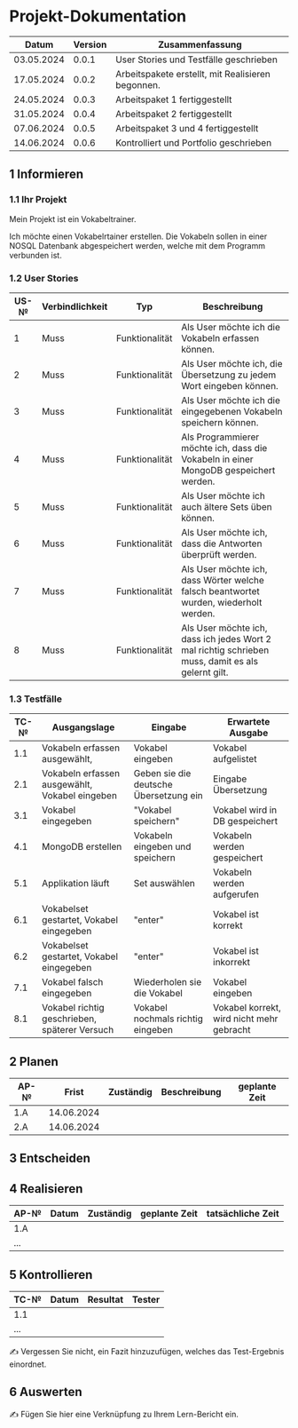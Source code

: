 # Projekt-Dokumentation



| Datum | Version | Zusammenfassung                                              |
| ----- | ------- | ------------------------------------------------------------ |
|03.05.2024|0.0.1| User Stories und Testfälle geschrieben                        |
|17.05.2024|0.0.2| Arbeitspakete erstellt, mit Realisieren begonnen.             |
|24.05.2024|0.0.3| Arbeitspaket 1 fertiggestellt                                 |
|31.05.2024|0.0.4| Arbeitspaket 2 fertiggestellt                                 |
|07.06.2024|0.0.5| Arbeitspaket 3 und 4 fertiggestellt                           | 
|14.06.2024|0.0.6| Kontrolliert und Portfolio geschrieben                        |

## 1 Informieren

### 1.1 Ihr Projekt

Mein Projekt ist ein Vokabeltrainer. 

Ich möchte einen Vokabelrtainer erstellen. Die Vokabeln sollen in einer NOSQL Datenbank abgespeichert werden, welche mit dem Programm verbunden ist. 

### 1.2 User Stories

| US-№ | Verbindlichkeit | Typ  | Beschreibung                       |
| ---- | --------------- | ---- | ---------------------------------- |
| 1    | Muss  | Funktionalität | Als User möchte ich die Vokabeln erfassen können. |
| 2    | Muss  | Funktionalität | Als User möchte ich, die Übersetzung zu jedem Wort eingeben können.|
| 3    | Muss  | Funktionalität | Als User möchte ich die eingegebenen Vokabeln speichern können.|
| 4    | Muss  | Funktionalität | Als Programmierer möchte ich, dass die Vokabeln in einer MongoDB gespeichert werden.| 
| 5    | Muss  | Funktionalität | Als User möchte ich auch ältere Sets üben können.|
| 6    | Muss  | Funktionalität | Als User möchte ich, dass die Antworten überprüft werden.|
| 7    | Muss  | Funktionalität | Als User möchte ich, dass Wörter welche falsch beantwortet wurden, wiederholt werden.| 
| 8    | Muss  | Funktionalität | Als User möchte ich, dass ich jedes Wort 2 mal richtig schrieben muss, damit es als gelernt gilt.| 



### 1.3 Testfälle

| TC-№ | Ausgangslage | Eingabe | Erwartete Ausgabe |
| ---- | ------------ | ------- | ----------------- |
| 1.1  | Vokabeln erfassen ausgewählt,  | Vokabel eingeben| Vokabel aufgelistet|
| 2.1  | Vokabeln erfassen ausgewählt, Vokabel eingeben| Geben sie die deutsche Übersetzung ein| Eingabe Übersetzung |
| 3.1  | Vokabel eingegeben| "Vokabel speichern"| Vokabel wird in DB gespeichert|
| 4.1  | MongoDB erstellen| Vokabeln eingeben und speichern| Vokabeln werden gespeichert| 
| 5.1  | Applikation läuft| Set auswählen| Vokabeln werden aufgerufen|
| 6.1  | Vokabelset gestartet, Vokabel eingegeben| "enter"| Vokabel ist korrekt|
| 6.2  | Vokabelset gestartet, Vokabel eingegeben| "enter"| Vokabel ist inkorrekt|
| 7.1  | Vokabel falsch eingegeben| Wiederholen sie die Vokabel| Vokabel eingeben| 
| 8.1  | Vokabel richtig geschrieben, späterer Versuch| Vokabel nochmals richtig eingeben| Vokabel korrekt, wird nicht mehr gebracht| 




## 2 Planen

| AP-№ | Frist | Zuständig | Beschreibung | geplante Zeit |
| ---- | ----- | --------- | ------------ | ------------- |
| 1.A  | 14.06.2024  |           |              |               |
| 2.A  | 14.06.2024  |           |              |               |


## 3 Entscheiden



## 4 Realisieren

| AP-№ | Datum | Zuständig | geplante Zeit | tatsächliche Zeit |
| ---- | ----- | --------- | ------------- | ----------------- |
| 1.A  |       |           |               |                   |
| ...  |       |           |               |                   |


## 5 Kontrollieren

| TC-№ | Datum | Resultat | Tester |
| ---- | ----- | -------- | ------ |
| 1.1  |       |          |        |
| ...  |       |          |        |

✍️ Vergessen Sie nicht, ein Fazit hinzuzufügen, welches das Test-Ergebnis einordnet.

## 6 Auswerten

✍️ Fügen Sie hier eine Verknüpfung zu Ihrem Lern-Bericht ein.

